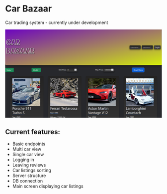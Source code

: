 # Car Bazaar
Car trading system - currently under development


![Main Screen](main_screen1.png)


## Current features:
- Basic endpoints
- Multi car view
- Single car view
- Logging in
- Leaving reviews
- Car listings sorting
- Server structure
- DB connection
- Main screen displaying car listings



